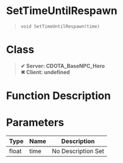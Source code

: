 # SetTimeUntilRespawn
> `void SetTimeUntilRespawn(time)`
# Class
> __✔ Server: CDOTA_BaseNPC_Hero__  
> __✖ Client: undefined__  
# Function Description

# Parameters
Type|Name|Description
--|--|--
float|time|No Description Set
